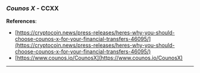 
### *Counos X* - CCXX

**References**:
- [https://cryptocoin.news/press-releases/heres-why-you-should-choose-counos-x-for-your-financial-transfers-46095/](https://cryptocoin.news/press-releases/heres-why-you-should-choose-counos-x-for-your-financial-transfers-46095/)
- [https://www.counos.io/CounosX](https://www.counos.io/CounosX)

---
